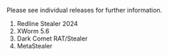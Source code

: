 Please see individual releases for further information.
1. Redline Stealer 2024
2. XWorm 5.6
3. Dark Comet RAT/Stealer
4. MetaStealer
